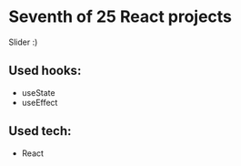 # Seventh of 25 React projects

Slider :)

## Used hooks:

- useState
- useEffect

## Used tech:

- React
